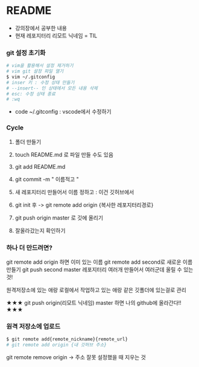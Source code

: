 # README
- 강의장에서 공부한 내용
- 현재 레포지터리 리모트 닉네임 = TIL




### git 설정 초기화
```bash
# vim을 활용해서 설정 제거하기
# vim git 설정 파일 열기
$ vim ~/.gitconfig
# inser 키 : 수정 상태 만들기
# --insert-- 인 상태에서 모든 내용 삭제
# esc: 수정 상태 종료
# :wq
```

- code ~/.gitconfig : vscode에서 수정하기


### Cycle

1. 폴더 만들기
2. touch README.md   로 파일 만들 수도 있음
3. git add README.md
4. git commit -m " 이름적고 "

5. 새 레포지터리 만들어서 이름 정하고 : 이건 깃허브에서

6. git init 후 -> 
    git remote add origin {복사한 레포지터리경로}
7. git push origin master 로 깃에 올리기
8. 잘올라갔는지 확인하기

### 하나 더 만드려면?
git remote add origin 하면 이미 있는 이름
git remote add second로 새로운 이름 만들기
git push second master
레포지터리 여러개 만들어서 여러군데 올릴 수 있는 것!

원격저장소에 있는 애랑 로컬에서 작업하고 있는 애랑 같은 깃폴더에 있는걸로 관리

★★★ git push origin(리모트 닉네임) master 하면 나의 github에 올라간다!! ★★★

### 원격 저장소에 업로드
```bash
$ git remote add{remote_nickname}{remote_url}
# git remote add origin {내 깃허브 주소}
```
git remote remove origin -> 주소 잘못 설정했을 때 지우는 것